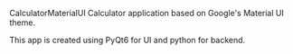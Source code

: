 CalculatorMaterialUI
Calculator application based on Google's Material UI theme.

This app is created using PyQt6 for UI and python for backend.

